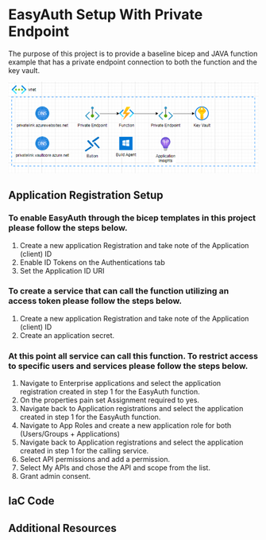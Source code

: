 # EasyAuth Setup With Private Endpoint

The purpose of this project is to provide a baseline bicep and JAVA function example that has a private endpoint connection to both the function and the key vault.

![Alt text](assets/Architecture.png?raw=true "Architecture Diagram")

## Application Registration Setup
### To enable EasyAuth through the bicep templates in this project please follow the steps below.

1. Create a new application Registration and take note of the Application (client) ID
2. Enable ID Tokens on the Authentications tab
3. Set the Application ID URI

### To create a service that can call the function utilizing an access token please follow the steps below.

1. Create a new application Registration and take note of the Application (client) ID
2. Create an application secret.

### At this point all service can call this function. To restrict access to specific users and services please follow the steps below.

1. Navigate to Enterprise applications and select the application registration created in step 1 for the EasyAuth function.
2. On the properties pain set Assignment required to yes.
3. Navigate back to Application registrations and select the application created in step 1 for the EasyAuth function.
4. Navigate to App Roles and create a new application role for both (Users/Groups + Applications)
5. Navigate back to Application registrations and select the application created in step 1 for the calling service.
6. Select API permissions and add a permission.
7. Select My APIs and chose the API and scope from the list. 
8. Grant admin consent. 
 
## IaC Code


## Additional Resources

